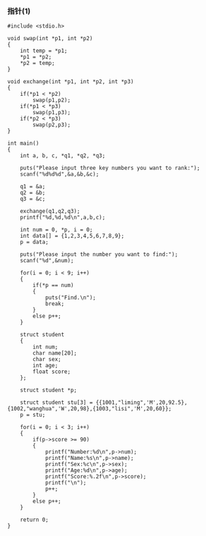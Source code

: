 ### 指针(1) ###

	#include <stdio.h>

	void swap(int *p1, int *p2)
	{
		int temp = *p1;
		*p1 = *p2;
		*p2 = temp;
	}

	void exchange(int *p1, int *p2, int *p3)
	{
		if(*p1 < *p2)
			swap(p1,p2);
		if(*p1 < *p3)
			swap(p1,p3);
		if(*p2 < *p3)
			swap(p2,p3);
	}

	int main()
	{
		int a, b, c, *q1, *q2, *q3;

		puts("Please input three key numbers you want to rank:");
		scanf("%d%d%d",&a,&b,&c);

		q1 = &a;
		q2 = &b;
		q3 = &c;

		exchange(q1,q2,q3);
		printf("%d,%d,%d\n",a,b,c);

		int num = 0, *p, i = 0;
		int data[] = {1,2,3,4,5,6,7,8,9};
		p = data;

		puts("Please input the number you want to find:");
		scanf("%d",&num);

		for(i = 0; i < 9; i++)
		{
			if(*p == num)
			{
				puts("Find.\n");
				break;
			}
			else p++;
		}

		struct student
		{
			int num;
			char name[20];
			char sex;
			int age;
			float score;
		};

		struct student *p;

		struct student stu[3] = {{1001,"liming",'M',20,92.5},{1002,"wanghua",'W',20,98},{1003,"lisi",'M',20,60}};
		p = stu;

		for(i = 0; i < 3; i++)
		{
			if(p->score >= 90)
			{
				printf("Number:%d\n",p->num);
				printf("Name:%s\n",p->name);
				printf("Sex:%c\n",p->sex);
				printf("Age:%d\n",p->age);
				printf("Score:%.2f\n",p->score);
				printf("\n");
				p++;
			}
			else p++;
		}

		return 0;
	}